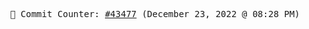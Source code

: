 <p align="center">
    <samp>
        📮 Commit Counter: <a href="https://github.com/Javascript-void0/Javascript-void0/commits/main">#43477</a> (December 23, 2022 @ 08:28 PM)
    </samp>
</p>